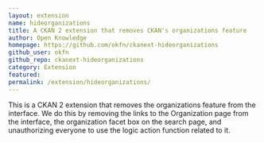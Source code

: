 ```yaml
---
layout: extension
name: hideorganizations
title: A CKAN 2 extension that removes CKAN's organizations feature
author: Open Knowledge
homepage: https://github.com/okfn/ckanext-hideorganizations
github_user: okfn
github_repo: ckanext-hideorganizations
category: Extension
featured: 
permalink: /extension/hideorganizations/
---
```



This is a CKAN 2 extension that removes the organizations feature from
the interface. We do this by removing the links to the Organization page
from the interface, the organization facet box on the search page, and
unauthorizing everyone to use the logic action function related to it.


